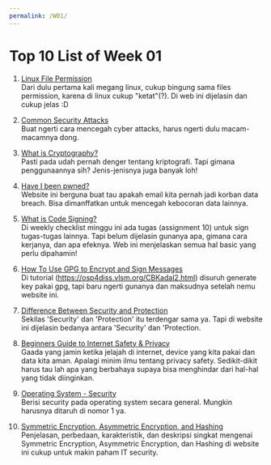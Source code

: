```yaml
---
permalink: /W01/
---
```


# Top 10 List of Week 01

1. [Linux File Permission](https://devconnected.com/linux-file-permissions-complete-guide/#Modifying_permissions_using_the_decimal_form)<br>
   Dari dulu pertama kali megang linux, cukup bingung sama files permission, karena di linux cukup "ketat"(?). Di web ini dijelasin dan cukup jelas :D

2. [Common Security Attacks](https://phoenixnap.com/blog/cyber-security-attack-types)<br>
   Buat ngerti cara mencegah cyber attacks, harus ngerti dulu macam-macamnya dong.

3. [What is Cryptography?](https://www.csoonline.com/article/3583976/what-is-cryptography-how-algorithms-keep-information-secret-and-safe.html)<br>
   Pasti pada udah pernah denger tentang kriptografi. Tapi gimana penggunaannya sih? Jenis-jenisnya juga banyak loh!

4. [Have I been pwned?](https://haveibeenpwned.com/)<br>
   Website ini berguna buat tau apakah email kita pernah jadi korban data breach. Bisa dimanffatkan untuk mencegah kebocoran data lainnya.

5. [What is Code Signing?](https://www.venafi.com/education-center/code-signing/what-is-code-signing)<br>
   Di weekly checklist minggu ini ada tugas (assignment 10) untuk sign tugas-tugas lainnya. Tapi belum dijelasin gunanya apa, gimana cara kerjanya, dan apa efeknya. Web ini menjelaskan semua hal basic yang perlu dipahamin!

6. [How To Use GPG to Encrypt and Sign Messages](https://www.digitalocean.com/community/tutorials/how-to-use-gpg-to-encrypt-and-sign-messages)<br>
   Di tutorial (https://osp4diss.vlsm.org/CBKadal2.html) disuruh generate key pakai gpg, tapi baru ngerti gunanya dan maksudnya setelah nemu website ini.

7. [Difference Between Security and Protection](https://techdifferences.com/difference-between-security-and-protection.html)<br>
   Sekilas 'Security' dan 'Protection' itu terdengar sama ya. Tapi di website ini dijelasin bedanya antara 'Security' dan 'Protection.

8. [Beginners Guide to Internet Safety & Privacy](https://choosetoencrypt.com/privacy/complete-beginners-guide-to-internet-safety-privacy/)<br>
   Gaada yang jamin ketika jelajah di internet, device yang kita pakai dan data kita aman. Apalagi minim ilmu tentang privacy safety. Sedikit-dikit harus tau lah apa yang berbahaya supaya bisa menghindar dari hal-hal yang tidak diinginkan.

9. [Operating System - Security](https://www.tutorialspoint.com/operating_system/os_security.htm)<br>
   Berisi security pada operating system secara general. Mungkin harusnya ditaruh di nomor 1 ya.

10. [Symmetric Encryption, Asymmetric Encryption, and Hashing](https://packetlife.net/blog/2010/nov/23/symmetric-asymmetric-encryption-hashing/)<br>
    Penjelasan, perbedaan, karakteristik, dan deskripsi singkat mengenai Symmetric Encryption, Asymmetric Encryption, dan Hashing di website ini cukup untuk makin paham IT security.

